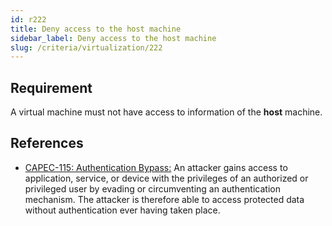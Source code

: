 ```yaml
---
id: r222
title: Deny access to the host machine
sidebar_label: Deny access to the host machine
slug: /criteria/virtualization/222
---
```


## Requirement

A virtual machine must not have access to information of the **host** machine.

## References

- [CAPEC-115: Authentication Bypass:](http://capec.mitre.org/data/definitions/115.html)
An attacker gains access to application, service, or device with the privileges
of an authorized or privileged user by evading or circumventing an
authentication mechanism.
The attacker is therefore able to access protected data without authentication
ever having taken place.

